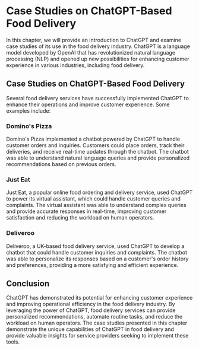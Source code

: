 Case Studies on ChatGPT-Based Food Delivery
===============================================================================

In this chapter, we will provide an introduction to ChatGPT and examine case studies of its use in the food delivery industry. ChatGPT is a language model developed by OpenAI that has revolutionized natural language processing (NLP) and opened up new possibilities for enhancing customer experience in various industries, including food delivery.

Case Studies on ChatGPT-Based Food Delivery
-------------------------------------------

Several food delivery services have successfully implemented ChatGPT to enhance their operations and improve customer experience. Some examples include:

### Domino's Pizza

Domino's Pizza implemented a chatbot powered by ChatGPT to handle customer orders and inquiries. Customers could place orders, track their deliveries, and receive real-time updates through the chatbot. The chatbot was able to understand natural language queries and provide personalized recommendations based on previous orders.

### Just Eat

Just Eat, a popular online food ordering and delivery service, used ChatGPT to power its virtual assistant, which could handle customer queries and complaints. The virtual assistant was able to understand complex queries and provide accurate responses in real-time, improving customer satisfaction and reducing the workload on human operators.

### Deliveroo

Deliveroo, a UK-based food delivery service, used ChatGPT to develop a chatbot that could handle customer inquiries and complaints. The chatbot was able to personalize its responses based on a customer's order history and preferences, providing a more satisfying and efficient experience.

Conclusion
----------

ChatGPT has demonstrated its potential for enhancing customer experience and improving operational efficiency in the food delivery industry. By leveraging the power of ChatGPT, food delivery services can provide personalized recommendations, automate routine tasks, and reduce the workload on human operators. The case studies presented in this chapter demonstrate the unique capabilities of ChatGPT in food delivery and provide valuable insights for service providers seeking to implement these tools.
